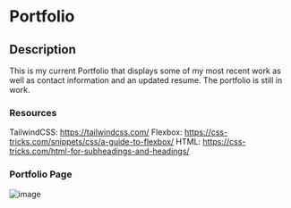 # Portfolio

## Description
This is my current Portfolio that displays some of my most recent work as well as contact information and an updated resume. The portfolio is still in work. 

### Resources

TailwindCSS: https://tailwindcss.com/
Flexbox: https://css-tricks.com/snippets/css/a-guide-to-flexbox/
HTML: https://css-tricks.com/html-for-subheadings-and-headings/

### Portfolio Page
![image](https://user-images.githubusercontent.com/36391381/163693259-3d706cd1-24b1-4c9a-b5c8-473d982986cb.png)

